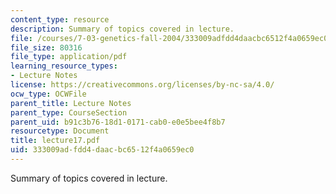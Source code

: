 ```yaml
---
content_type: resource
description: Summary of topics covered in lecture.
file: /courses/7-03-genetics-fall-2004/333009adfdd4daacbc6512f4a0659ec0_lecture17.pdf
file_size: 80316
file_type: application/pdf
learning_resource_types:
- Lecture Notes
license: https://creativecommons.org/licenses/by-nc-sa/4.0/
ocw_type: OCWFile
parent_title: Lecture Notes
parent_type: CourseSection
parent_uid: b91c3b76-18d1-0171-cab0-e0e5bee4f8b7
resourcetype: Document
title: lecture17.pdf
uid: 333009ad-fdd4-daac-bc65-12f4a0659ec0
---
```

Summary of topics covered in lecture.